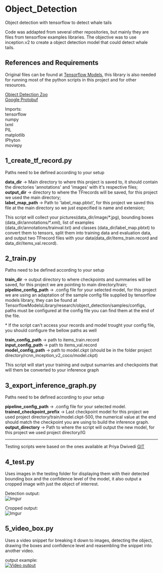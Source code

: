 # Object_Detection
Object detection with tensorflow to detect whale tails

Code was addapted from several other repositories, but mainly they are files from tensorflow examples libraries.
The objective was to use inception.v2 to create a object detection model that could detect whale tails. 

## References and Requirements
Original files can be found at [Tensorflow Models](https://github.com/tensorflow/models), this library is also needed for running most of the python scripts in this project and for other resources.

[Object Detection Zoo](https://github.com/tensorflow/models/blob/master/research/object_detection/g3doc/detection_model_zoo.md)  
[Google Protobuf](https://github.com/protocolbuffers/protobuf)

Imports:  
tensorflow  
numpy  
lxml  
PIL  
matplotlib  
IPhyton  
moviepy  


## 1_create_tf_record.py  
Paths need to be defined according to your setup

**data_dir** -> Main directory to where this project is saved to, it should contain the directories 'annotations' and 'images' with it's respective files;  
**output_dir** -> directory to where the TFrecords will be saved, for this project we used the main directory;  
**label_map_path** -> Path to 'label_map.pbtxt', for this project we saved this file at the main directory so we just especified is name and extension;  

This script will collect your pictures(data_dir/image/&ast;.jpg), bounding boxes (data_dir/annotations/&ast;.xml), list of examples (data_dir/annotations/trainval.txt) and classes (data_dir/label_map.pbtxt) to convert them to tensors, split them into training data and evaluation data, and output two TFrecord files with your data(data_dir/items_train.record and data_dir/items_val.record).  

## 2_train.py  
Paths need to be defined according to your setup  

**train_dir** -> output directory to where checkpoints and summaries will be saved, for this project we are pointing to main directory/train;  
**pipeline_config_path** -> .config file for your selected model, for this project we are using an adaptation of the sample config file supplied by tensorflow models library, they can be found at TensorflowModelsLibrary/research/object_detection/samples/configs, paths must be configured at the config file you can find them at the end of the file.  

&ast; If the script can't access your records and model trought your config file, you should configure the bellow paths as well  

**train_config_path** -> path to items_train.record  
**input_config_path** -> path to items_val.record  
**model_config_path** -> path to model.ckpt (should be in the folder project directory/rcnn_inception_v2_coco/model.ckpt) 

This script will start your training and output sumarries and checkpoints that will them be converted to your inference graph

## 3_export_inference_graph.py  
Paths need to be defined according to your setup  

**pipeline_config_path** -> .config file for your selected model.  
**trained_checkpoint_prefix** -> Last checkpoint model for this project we used project directory/train/model.ckpt-500, the numerical value at the end should match the checkpoint you are using to build the inference graph.  
**output_directory** -> Path to where the script will output the new model, for this project we used project directory/IG  

---
Testing scripts were based on the ones available at Priya Dwivedi [GIT](https://github.com/priya-dwivedi/Deep-Learning)

## 4_test.py  
Uses images in the testing folder for displaying them with their detected bounding box and the confidence level of the model, it also output a cropped image with just the object of interrest.  

Detection output:  
![Imgur](https://i.imgur.com/8Gv1Vum.png)  

Cropped output:  
![Imgur](https://i.imgur.com/W6Atp0K.jpg)  

## 5_video_box.py
Uses a video snippet for breaking it down to images, detecting the object, drawing the boxes and confidence level and reasembling the snippet into another video.  

output example:  
[![Video output](http://img.youtube.com/vi/UNSm_3amiww/3.jpg)](https://youtu.be/UNSm_3amiww)
